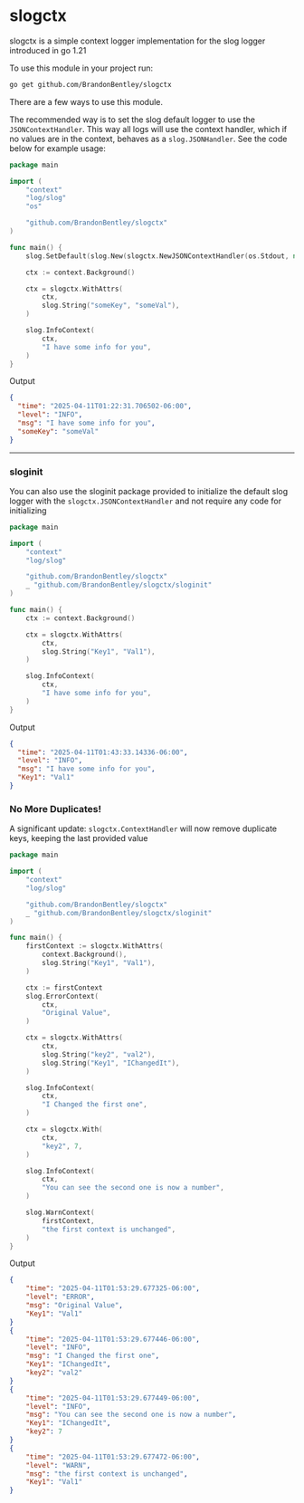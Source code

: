 # slogctx

slogctx is a simple context logger implementation for the slog logger introduced in go 1.21

To use this module in your project run:
``` bash
go get github.com/BrandonBentley/slogctx
```

There are a few ways to use this module.

The recommended way is to set the slog default logger to use the `JSONContextHandler`. This way all logs will use the context handler, which if no values are in the context, behaves as a `slog.JSONHandler`. See the code below for example usage:

```go
package main

import (
	"context"
	"log/slog"
	"os"

	"github.com/BrandonBentley/slogctx"
)

func main() {
	slog.SetDefault(slog.New(slogctx.NewJSONContextHandler(os.Stdout, nil)))

	ctx := context.Background()

	ctx = slogctx.WithAttrs(
		ctx,
		slog.String("someKey", "someVal"),
	)

	slog.InfoContext(
		ctx,
		"I have some info for you",
	)
}
```

Output

```json
{
  "time": "2025-04-11T01:22:31.706502-06:00",
  "level": "INFO",
  "msg": "I have some info for you",
  "someKey": "someVal"
}
```
---
### sloginit
You can also use the sloginit package provided to initialize the default slog logger with the `slogctx.JSONContextHandler` and not require any code for initializing

```go
package main

import (
	"context"
	"log/slog"

	"github.com/BrandonBentley/slogctx"
	_ "github.com/BrandonBentley/slogctx/sloginit"
)

func main() {
	ctx := context.Background()

	ctx = slogctx.WithAttrs(
		ctx,
		slog.String("Key1", "Val1"),
	)

	slog.InfoContext(
		ctx,
		"I have some info for you",
	)
}
```

Output

```json
{
  "time": "2025-04-11T01:43:33.14336-06:00",
  "level": "INFO",
  "msg": "I have some info for you",
  "Key1": "Val1"
}
```

### No More Duplicates!

A significant update: `slogctx.ContextHandler` will now remove duplicate keys, keeping the last provided value

```go
package main

import (
	"context"
	"log/slog"

	"github.com/BrandonBentley/slogctx"
	_ "github.com/BrandonBentley/slogctx/sloginit"
)

func main() {
	firstContext := slogctx.WithAttrs(
		context.Background(),
		slog.String("Key1", "Val1"),
	)

	ctx := firstContext
	slog.ErrorContext(
		ctx,
		"Original Value",
	)

	ctx = slogctx.WithAttrs(
		ctx,
		slog.String("key2", "val2"),
		slog.String("Key1", "IChangedIt"),
	)

	slog.InfoContext(
		ctx,
		"I Changed the first one",
	)

	ctx = slogctx.With(
		ctx,
		"key2", 7,
	)

	slog.InfoContext(
		ctx,
		"You can see the second one is now a number",
	)

	slog.WarnContext(
		firstContext,
		"the first context is unchanged",
	)
}

```

Output

```json
{
    "time": "2025-04-11T01:53:29.677325-06:00",
    "level": "ERROR",
    "msg": "Original Value",
    "Key1": "Val1"
}
{
    "time": "2025-04-11T01:53:29.677446-06:00",
    "level": "INFO",
    "msg": "I Changed the first one",
    "Key1": "IChangedIt",
    "key2": "val2"
}
{
    "time": "2025-04-11T01:53:29.677449-06:00",
    "level": "INFO",
    "msg": "You can see the second one is now a number",
    "Key1": "IChangedIt",
    "key2": 7
}
{
    "time": "2025-04-11T01:53:29.677472-06:00",
    "level": "WARN",
    "msg": "the first context is unchanged",
    "Key1": "Val1"
}
```
